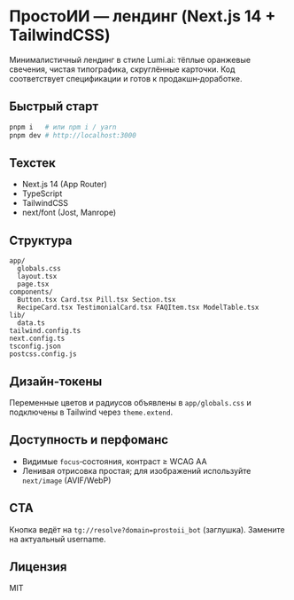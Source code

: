 # ПростоИИ — лендинг (Next.js 14 + TailwindCSS)

Минималистичный лендинг в стиле Lumi.ai: тёплые оранжевые свечения, чистая типографика, скруглённые карточки. Код соответствует спецификации и готов к продакшн‑доработке.

## Быстрый старт

```bash
pnpm i   # или npm i / yarn
pnpm dev # http://localhost:3000
```

## Техстек
- Next.js 14 (App Router)
- TypeScript
- TailwindCSS
- next/font (Jost, Manrope)

## Структура
```
app/
  globals.css
  layout.tsx
  page.tsx
components/
  Button.tsx Card.tsx Pill.tsx Section.tsx
  RecipeCard.tsx TestimonialCard.tsx FAQItem.tsx ModelTable.tsx
lib/
  data.ts
tailwind.config.ts
next.config.ts
tsconfig.json
postcss.config.js
```

## Дизайн‑токены
Переменные цветов и радиусов объявлены в `app/globals.css` и подключены в Tailwind через `theme.extend`.

## Доступность и перфоманс
- Видимые `focus`‑состояния, контраст ≥ WCAG AA
- Ленивая отрисовка простая; для изображений используйте `next/image` (AVIF/WebP)

## CTA
Кнопка ведёт на `tg://resolve?domain=prostoii_bot` (заглушка). Замените на актуальный username.

## Лицензия
MIT
